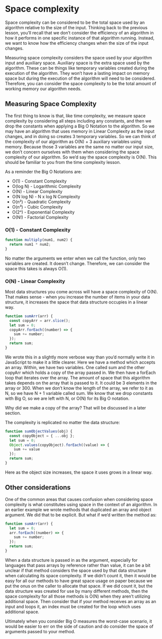 # Space complexity

Space complexity can be considered to be the total space used by an algorithm relative to the size of the input. Thinking back to the previous lesson, you’ll recall that we don’t consider the efficiency of an algorithm in how it performs in one specific instance of that algorithm running. Instead, we want to know how the efficiency changes when the size of the input changes.

Measuring space complexity considers the space used by your algorithm input and auxiliary space. Auxiliary space is the extra space used by the algorithm. These can be things like temporary variables created during the execution of the algorithm. They won’t have a lasting impact on memory space but during the execution of the algorithm will need to be considered. Therefore, you can consider the space complexity to be the total amount of working memory our algorithm needs.

## Measuring Space Complexity

The first thing to know is that, like time complexity, we measure space complexity by considering all steps including any constants, and then we drop the constants when applying a Big O Notation to the algorithm. So we may have an algorithm that uses memory in Linear Complexity as the input changes, and in doing so creates 3 temporary variables. So we can think of the complexity of our algorithm as O(N) + 3 auxiliary variables using memory. Because those 3 variables are the same no matter our input size, we don’t concern ourselves with them when considering the space complexity of our algorithm. So we’d say the space complexity is O(N). This should be familiar to you from the time complexity lesson.

As a reminder the Big O Notations are:
- O(1) - Constant Complexity
- O(log N) - Logarithmic Complexity
- O(N) - Linear Complexity
- O(N log N) - N x log N Complexity
- O(n²) - Quadratic Complexity
- O(n³) - Cubic Complexity
- O(2ⁿ) - Exponential Complexity
- O(N!) - Factorial Complexity

### O(1) - Constant Complexity

```js
function multiply(num1, num2) {
  return num1 * num2;
}
```
No matter the arguments we enter when we call the function, only two variables are created. It doesn’t change. Therefore, we can consider the space this takes is always O(1).

### O(N) - Linear Complexity
Most data structures you come across will have a space complexity of O(N). That makes sense - when you increase the number of items in your data structure, it increases the space that data structure occupies in a linear way.
```js
function sumArr(arr) {
  const copyArr = arr.slice();
  let sum = 0;
  copyArr.forEach((number) => {
    sum += number;
  });
  return sum;
}
```
We wrote this in a slightly more verbose way than you’d normally write it in JavaScript to make it a little clearer. Here we have a method which accepts an array. Within, we have two variables. One called sum and the other copyArr which holds a copy of the array passed in. We then have a forEach loop that iterates over the array. The amount of space that this algorithm takes depends on the array that is passed to it. It could be 3 elements in the array or 300. When we don’t know the length of the array, we refer to it as N, so we have N + 1 variable called sum. We know that we drop constants with Big O, so we are left with N, or O(N) for its Big O notation.

Why did we make a copy of the array? That will be discussed in a later section.

The complexity is replicated no matter the data structure:
```js
function sumObjectValues(obj) {
  const copyObject = { ...obj };
  let sum = 0;
  Object.values(copyObject).forEach((value) => {
    sum += value
  });
  return sum;
}
```
Here as the object size increases, the space it uses grows in a linear way.

## Other considerations

One of the common areas that causes confusion when considering space complexity is what constitutes using space in the context of an algorithm. In an earlier example we wrote methods that duplicated an array and object argument. We did that to be explicit. But what if we’d written the method as:
```js
function sumArr(arr) {
  let sum = 0;
  arr.forEach((number) => {
    sum += number;
  });
  return sum;
}
```
When a data structure is passed in as the argument, especially for languages that pass arrays by reference rather than value, it can be a bit unclear if that method considers the space used by that data structure when calculating its space complexity. If we didn’t count it, then it would be easy for all our methods to have great space usage on paper because we put the onus on the caller to allocate that space. If we did count it, but the data structure was created for use by many different methods, then the space complexity for all those methods is O(N) when they aren’t utilizing additional space. Then consider that if your method receives an array as an input and loops it, an index must be created for the loop which uses additional space.

Ultimately when you consider Big O measures the worst-case scenario, it would be easier to err on the side of caution and do consider the space of arguments passed to your method.